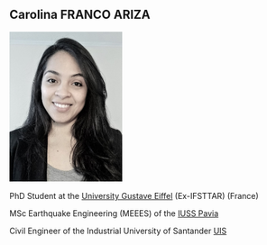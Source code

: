 ## Carolina FRANCO ARIZA
<img src="Photo.jpeg" alt="drawing" width="200"/>

PhD Student at the [University Gustave Eiffel](https://www.univ-gustave-eiffel.fr/) (Ex-IFSTTAR) (France)

MSc Earthquake Engineering (MEEES) of the [IUSS Pavia](http://www.iusspavia.it/home)

Civil Engineer of the Industrial University of Santander [UIS](https://www.uis.edu.co/webUIS/es/index.jsp)
